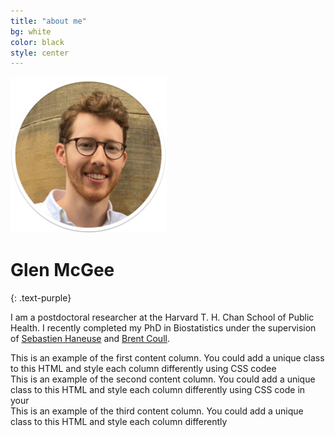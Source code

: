 ```yaml
---
title: "about me"
bg: white
color: black
style: center
---
```



<img src="img/headshot1sh.png" height="250px" width="250px">
      
# Glen McGee
{: .text-purple}

<span class="fa-stack subtlecircle" style="font-size:25px; background:white">
  <i class="fa fa-circle fa-stack-2x text-white"></i>
  <a href="mailto:glen_mcgee@hsph.harvard.edu"><i class="fa fa-envelope fa-stack-1x text-black"></i></a>
</span>
<span class="fa-stack subtlecircle" style="font-size:25px; background:white">
  <i class="fa fa-circle fa-stack-2x text-white"></i>
  <a href="https://github.com/glenmcgee"><i class="fa fa-github fa-stack-1x text-black"></i></a>
</span>
<span class="fa-stack subtlecircle" style="font-size:25px; background:white">
  <i class="fa fa-circle fa-stack-2x text-white"></i>
  <a href="https://scholar.google.com/citations?user=Fe524GEAAAAJ&hl=en&oi=ao"><i class="fa fa-graduation-cap fa-stack-1x text-black"></i></a>
</span>

I am a postdoctoral researcher at the Harvard T. H. Chan School of Public Health. I recently completed my PhD in Biostatistics under the supervision of [Sebastien Haneuse](https://www.hsph.harvard.edu/sebastien-haneuse/) and [Brent Coull](https://www.hsph.harvard.edu/brent-coull/).

<div class="one-third first"> This is an example of the first content column. You could add a unique class to this HTML and style each column differently using CSS codee </div>

<div class="one-third"> This is an example of the second content column. You could add a unique class to this HTML and style each column differently using CSS code in your </div>

<div class="one-third"> This is an example of the third content column. You could add a unique class to this HTML and style each column differently </div>



<!--<span id="forkongithub">
  <a href="{{ site.source_link }}" class="bg-black">
    Fork me on GitHub
  </a>
</span>-->
